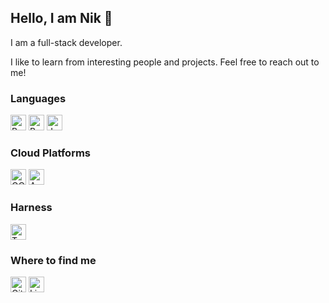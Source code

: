 ## Hello, I am Nik 👋

I am a full-stack developer.

I like to learn from interesting people and projects. Feel free to reach out to me!

### Languages
[<img src="https://img.shields.io/badge/Shell-282C34?logo=gnubash" alt="Bash logo" title="Bash" height="25" />](https://www.gnu.org/software/bash)
[<img src="https://img.shields.io/badge/Python-282C34?logo=python" alt="Bash logo" title="Python" height="25" />](https://www.gnu.org/software/bash)
[<img src="https://img.shields.io/badge/JavaScript-282C34?logo=javascript" alt="JavaScript logo" title="JavaScript" height="25" />](https://www.javascript.com)

### Cloud Platforms
[<img src="https://img.shields.io/badge/GCP-282C34?logo=googlecloud" alt="GCP logo" title="GCP" height="25" />](https://cloud.google.com)
[<img src="https://img.shields.io/badge/AWS-282C34?logo=amazonaws" alt="AWS logo" title="AWS" height="25" />](https://aws.amazon.com)

### Harness
[<img src="https://img.shields.io/badge/Terminal-282C34?logo=windowsterminal" alt="Terminal logo" title="Terminal" height="25" />](https://en.wikipedia.org/wiki/Terminal_emulator)

### Where to find me
[<img src="https://img.shields.io/badge/GitHub-282C34?logo=github" alt="GitHub logo" title="GitHub" height="25" />](https://github.com/nder527)
[<img src="https://img.shields.io/badge/LinkedIn-282C34?logo=linkedin" alt="LinkedIn logo" title="LinkedIn" height="25" />](https://www.linkedin.com/in/nik-dergunov)

<!--
**nder527/nder527** is a ✨ _special_ ✨ repository because its `README.md` (this file) appears on your GitHub profile.

Here are some ideas to get you started:

- 🔭 I’m currently working on ...
- 🌱 I’m currently learning ...
- 👯 I’m looking to collaborate on ...
- 🤔 I’m looking for help with ...
- 💬 Ask me about ...
- 📫 How to reach me: ...
- 😄 Pronouns: ...
- ⚡ Fun fact: ...
-->
